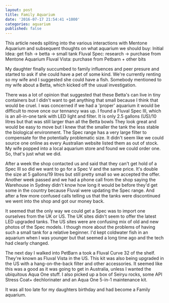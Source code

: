 ```yaml
---
layout: post
title: Family Aquarium
date: '2016-07-17 21:54:41 +1000'
categories: aquarium
published: false
---
```

This article needs spliting into the various interactions with Mentone Aquarium and subsequent thoughts on what aquarium we should buy:
Initial Idea: get fish -> betta -> small tank
Fluval Spec: research -> purchase from Mentone Aquarium
Fluval Vista: purchase from Petbarn + other bits


My daughter finally succumbed to family influences and peer presure and started to ask if she could have a pet of some kind. We're currently renting so my wife and I suggested she could have a fish. Somebody mentioned to my wife about a Betta, which kicked off the usual investigation.

There was a lot of opinion that suggested that these Betta's can live in tiny containers but I didn't want to get anything that small because I think that would be cruel. I was concerned if we had a 'proper' aquarium it would be difficult to move once our tennancy was up. I found a Fluval Spec III, which is an all-in-one tank with LED light and filter. It is only 2.5 gallons (US)/10 litres but that was still larger than all the Betta bowls They look great and would be easy to move but I knew that the smaller the tank the less stable the biological environment.
The Spec range has a very large filter to compensate for the potentially problematic size. It didn't seem like we could source one online as every Australian website listed them as out of stock. My wife popped into a local aquarium store and found we could order one. So, that's just what we did.

After a week the shop contacted us and said that they can't get hold of a Spec III so did we want to go for a Spec V and the same price. It's double the size at 5 gallons/19 litres but still pretty small so we accepted the offer. Another week passed and we had a phone call from the shop saying the Warehouse in Sydney didn't know how long it would be before they'd get some in the country because Fluval were updating the Spec range.
And after a few more confused calls telling us that the tanks were discontinued we went into the shop and got our money back.

It seemed that the only way we could get a Spec was to import one ourselves from the UK or US. The UK sites didn't seem to offer the latest LED upgraded tanks. The US sites were are confusing mix of old and new photos of the Spec models. I though more about the problems of having such a small tank for a relative beginner. I'd kept coldwater fish in an aquarium when I was younger but that seemed a long time ago and the tech had clearly changed.

The next day I walked into PetBarn a took a Fluval Curve 32 of the shelf. They're known as Fluval Vista in the US. This kit was also being upgraded in the US with a hang-on-the-back filter and other accessories. It seemed like this was a good as it was going to get in Australia, unless I wanted the ubiquitous Aqua One stuff.
I also picked up a box of Seiryu rocks, some API Stress Coat+ dechlorinater and an Aqua One 5-in-1 maintenance kit.

It was all too late for my daughters birthday and had become a Family aquarium.

